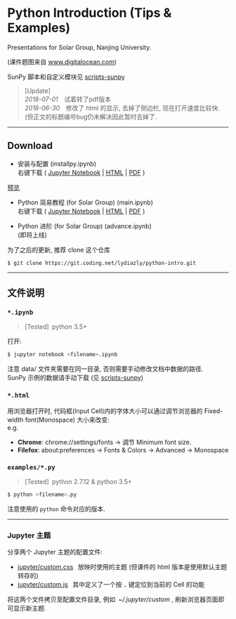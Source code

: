 # Python Introduction (Tips & Examples)

Presentations for Solar Group, Nanjing University.

(课件题图来自 www.digitalocean.com)

SunPy 脚本和自定义模块见 [scripts-sunpy](https://coding.net/u/lydiazly/p/scripts-sunpy)

> [Update]<br>
> *2018-07-01*&emsp;试着转了pdf版本<br>
> *2018-06-30*&emsp;修改了 html 的显示, 去掉了侧边栏, 现在打开速度比较快. (但正文的标题编号bug仍未解决因此暂时去掉了.

---

## Download

* 安装与配置 (installpy.ipynb)<br>
右键下载 (
[Jupyter Notebook](https://coding.net/u/lydiazly/p/python-intro/git/raw/master/installpy.ipynb)
|
[HTML](https://coding.net/u/lydiazly/p/python-intro/git/raw/master/installpy.html)
|
[PDF](https://coding.net/u/lydiazly/p/python-intro/git/raw/master/installpy.pdf)
)&ensp;
<a href="http://htmlpreview.github.io/?https://coding.net/u/lydiazly/p/python-intro/git/raw/master/installpy.html" target="_blank">
预览
</a>

* Python 简易教程 (for Solar Group) (main.ipynb)<br>
右键下载 (
[Jupyter Notebook](https://coding.net/u/lydiazly/p/python-intro/git/raw/master/main.ipynb)
|
[HTML](https://coding.net/u/lydiazly/p/python-intro/git/raw/master/main.html)
|
[PDF](https://coding.net/u/lydiazly/p/python-intro/git/raw/master/main.pdf)
)

* Python 进阶 (for Solar Group) (advance.ipynb)<br>
(即将上线)

为了之后的更新, 推荐 clone 这个仓库

`$ git clone https://git.coding.net/lydiazly/python-intro.git`

---

## 文件说明

### `*.ipynb`

> [Tested]&ensp;python 3.5+

打开:

```sh
$ jupyter notebook <filename>.ipynb
```
注意 data/ 文件夹需要在同一目录, 否则需要手动修改文档中数据的路径.<br>
SunPy 示例的数据请手动下载 (见 [scripts-sunpy](https://coding.net/u/lydiazly/p/scripts-sunpy))

### `*.html`
用浏览器打开时, 代码框(Input Cell)内的字体大小可以通过调节浏览器的 Fixed-width font(Monospace) 大小来改变:<br>
e.g.<br>
* **Chrome**: chrome://settings/fonts -> 调节 Minimum font size.<br>
* **Filefox**: about:preferences -> Fonts & Colors -> Advanced -> Monospace

### `examples/*.py`

> [Tested]&ensp;python 2.7.12 & python 3.5+

```sh
$ python <filename>.py
```

注意使用的 `python` 命令对应的版本.

---

### Jupyter 主题

分享两个 Jupyter 主题的配置文件:

* [jupyter/custom.css](https://coding.net/u/lydiazly/p/python-intro/git/raw/master/jupyter/custom.css)
&ensp;放映时使用的主题 (但课件的 html 版本是使用默认主题转存的)<br>
* [jupyter/custom.js](https://coding.net/u/lydiazly/p/python-intro/git/raw/master/jupyter/custom.js)
&ensp;其中定义了一个按 **`.`** 键定位到当前的 Cell 的功能

将这两个文件拷贝至配置文件目录, 例如&ensp;*~/.jupyter/custom* , 刷新浏览器页面即可显示新主题.
